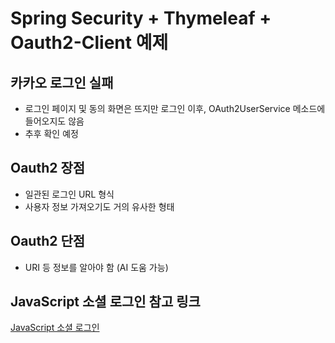 # Spring Security + Thymeleaf + Oauth2-Client 예제

## 카카오 로그인 실패
- 로그인 페이지 및 동의 화면은 뜨지만 로그인 이후, OAuth2UserService 메소드에 들어오지도 않음
- 추후 확인 예정

## Oauth2 장점
- 일관된 로그인 URL 형식
- 사용자 정보 가져오기도 거의 유사한 형태

## Oauth2 단점
- URI 등 정보를 알아야 함 (AI 도움 가능)

## JavaScript 소셜 로그인 참고 링크
[JavaScript 소셜 로그인](https://github.com/kdk1026/SocialLogin)
